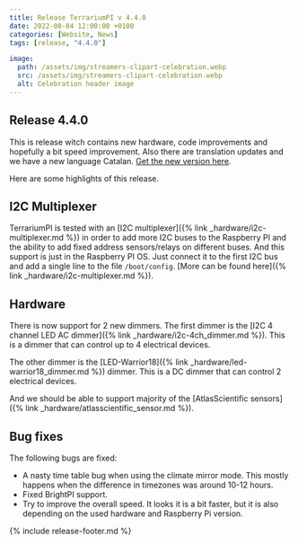 ```yaml
---
title: Release TerrariumPI v 4.4.0
date: 2022-08-04 12:00:00 +0100
categories: [Website, News]
tags: [release, "4.4.0"]

image:
  path: /assets/img/streamers-clipart-celebration.webp
  src: /assets/img/streamers-clipart-celebration.webp
  alt: Celebration header image
---
```


## Release 4.4.0

This is release witch contains new hardware, code improvements and hopefully a bit speed improvement. Also there are translation updates and we have a new language Catalan. [Get the new version here](https://github.com/theyosh/TerrariumPI/releases/tag/4.4.0).

Here are some highlights of this release.

## I2C Multiplexer

TerrariumPI is tested with an [I2C multiplexer]({% link _hardware/i2c-multiplexer.md %}) in order to add more I2C buses to the Raspberry PI and the ability to add fixed address sensors/relays on different buses. And this support is just in the Raspberry PI OS. Just connect it to the first I2C bus and add a single line to the file `/boot/config`. [More can be found here]({% link _hardware/i2c-multiplexer.md %}).

## Hardware

There is now support for 2 new dimmers. The first dimmer is the [I2C 4 channel LED AC dimmer]({% link _hardware/i2c-4ch_dimmer.md %}). This is a dimmer that can control up to 4 electrical devices.

The other dimmer is the [LED-Warrior18]({% link _hardware/led-warrior18_dimmer.md %}) dimmer. This is a DC dimmer that can control 2 electrical devices.

And we should be able to support majority of the [AtlasScientific sensors]({% link _hardware/atlasscientific_sensor.md %}).

## Bug fixes

The following bugs are fixed:

- A nasty time table bug when using the climate mirror mode. This mostly happens when the difference in timezones was around 10-12 hours.
- Fixed BrightPI support.
- Try to improve the overall speed. It looks it is a bit faster, but it is also depending on the used hardware and Raspberry Pi version.

{% include release-footer.md %}
